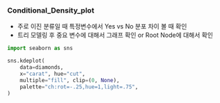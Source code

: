 ### Conditional_Density_plot 
- 주로 이진 분류일 때 특정변수에서 Yes vs No 분포 차이 볼 때 확인 
- 트리 모델링 후 중요 변수에 대해서 그래프 확인 or Root Node에 대해서 확인 


``` python 
import seaborn as sns

sns.kdeplot(
    data=diamonds,
    x="carat", hue="cut",
    multiple="fill", clip=(0, None),
    palette="ch:rot=-.25,hue=1,light=.75",
)